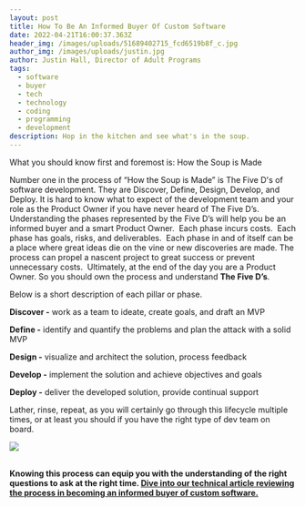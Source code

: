 ```yaml
---
layout: post
title: How To Be An Informed Buyer Of Custom Software
date: 2022-04-21T16:00:37.363Z
header_img: /images/uploads/51689402715_fcd6519b8f_c.jpg
author_img: /images/uploads/justin.jpg
author: Justin Hall, Director of Adult Programs
tags:
  - software
  - buyer
  - tech
  - technology
  - coding
  - programming
  - development
description: Hop in the kitchen and see what's in the soup.
---
```

What you should know first and foremost is: How the Soup is Made



Number one in the process of “How the Soup is Made” is The Five D's of software development. They are Discover, Define, Design, Develop, and Deploy. It is hard to know what to expect of the development team and your role as the Product Owner if you have never heard of The Five D’s. Understanding the phases represented by the Five D’s will help you be an informed buyer and a smart Product Owner.  Each phase incurs costs.  Each phase has goals, risks, and deliverables.  Each phase in and of itself can be a place where great ideas die on the vine or new discoveries are made. The process can propel a nascent project to great success or prevent unnecessary costs.  Ultimately, at the end of the day you are a Product Owner. So you should own the process and understand **The Five D’s**.



Below is a short description of each pillar or phase.

**Discover -** work as a team to ideate, create goals, and draft an MVP

**Define -** identify and quantify the problems and plan the attack with a solid MVP

**Design -** visualize and architect the solution, process feedback

**Develop -** implement the solution and achieve objectives and goals

**Deploy -** deliver the developed solution, provide continual support



Lather, rinse, repeat, as you will certainly go through this lifecycle multiple times, or at least you should if you have the right type of dev team on board.  

![](https://lh6.googleusercontent.com/oQToUUHyc4cmznaxlZmj5u7ppPAd5KXcEQ0hv_U3Owb9OaC-qK60rYDGBjRlfZfuczkxy9upJYxyI8xD4M6oaLwPG6VtVJ_xujQCsmWrfudf2_NTKijKiyb45YgbmJ458qCzfl0i)

**\
Knowing this process can equip you with the understanding of the right questions to ask at the right time. [Dive into our technical article reviewing the process in becoming an informed buyer of custom software.](https://justinhall.com/blog/posts/become-informed-buyer-of-custom-software.html)**